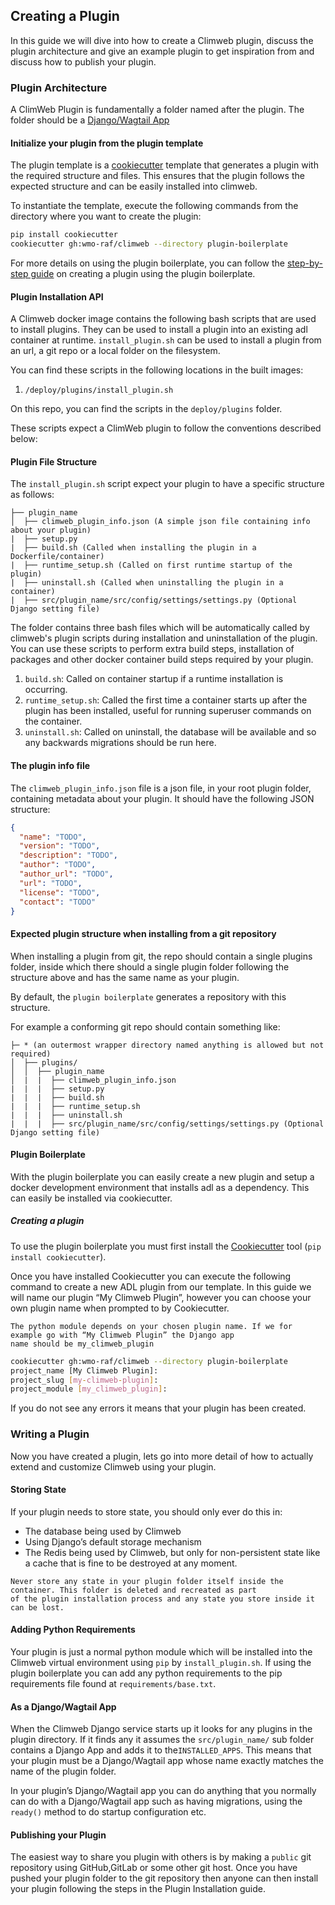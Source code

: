 ## Creating a Plugin

In this guide we will dive into how to create a Climweb plugin, discuss the plugin architecture and give an example
plugin to get inspiration from and discuss how to publish your plugin.

### Plugin Architecture

A ClimWeb Plugin is fundamentally a folder named after the plugin. The folder should be
a [Django/Wagtail App](https://docs.djangoproject.com/en/5.1/ref/applications/)

#### Initialize your plugin from the plugin template

The plugin template is a [cookiecutter](https://cookiecutter.readthedocs.io/en/stable/installation.html) template that
generates a plugin with the required structure and files. This ensures that the plugin follows the expected structure
and can be easily installed into climweb.

To instantiate the template, execute the following commands from the directory where you want to create the plugin:

```sh
pip install cookiecutter
cookiecutter gh:wmo-raf/climweb --directory plugin-boilerplate
```

For more details on using the plugin boilerplate, you can follow the [step-by-step guide](#plugin-boilerplate) on
creating a plugin using the plugin boilerplate.

#### Plugin Installation API

A Climweb docker image contains the following bash scripts that are used to install plugins. They can be used
to install a plugin into an existing adl container at runtime. `install_plugin.sh` can be used to install a
plugin from an url, a git repo or a local folder on the filesystem.

You can find these scripts in the following locations in the built images:

1. `/deploy/plugins/install_plugin.sh`

On this repo, you can find the scripts in the `deploy/plugins` folder.

These scripts expect a ClimWeb plugin to follow the conventions described below:

#### Plugin File Structure

The `install_plugin.sh` script expect your plugin to have a specific structure as follows:

```
├── plugin_name
│  ├── climweb_plugin_info.json (A simple json file containing info about your plugin)
|  ├── setup.py
|  ├── build.sh (Called when installing the plugin in a Dockerfile/container)
|  ├── runtime_setup.sh (Called on first runtime startup of the plugin)
|  ├── uninstall.sh (Called when uninstalling the plugin in a container)
|  ├── src/plugin_name/src/config/settings/settings.py (Optional Django setting file)
```

The folder contains three bash files which will be automatically called by climweb's plugin scripts during
installation and uninstallation of the plugin. You can use these scripts to perform extra build steps, installation of
packages and other docker container build steps required by your plugin.

1. `build.sh`: Called on container startup if a runtime installation is occurring.
2. `runtime_setup.sh`: Called the first time a container starts up after the plugin has been installed, useful for
   running superuser commands on the container.
3. `uninstall.sh`: Called on uninstall, the database will be available and so any backwards migrations should be run
   here.

#### The plugin info file

The `climweb_plugin_info.json` file is a json file, in your root plugin folder, containing metadata about your
plugin. It should have the following JSON structure:

```json
{
  "name": "TODO",
  "version": "TODO",
  "description": "TODO",
  "author": "TODO",
  "author_url": "TODO",
  "url": "TODO",
  "license": "TODO",
  "contact": "TODO"
}
```

#### Expected plugin structure when installing from a git repository

When installing a plugin from git, the repo should contain a single plugins folder, inside which there should a single
plugin folder following the structure above and has the same name as your plugin.

By default, the `plugin boilerplate` generates a repository with this structure.

For example a conforming git repo should contain something like:

```
├─ * (an outermost wrapper directory named anything is allowed but not required) 
│  ├── plugins/ 
│  │  ├── plugin_name
│  |  |  ├── climweb_plugin_info.json
|  |  |  ├── setup.py
|  |  |  ├── build.sh
|  |  |  ├── runtime_setup.sh
|  |  |  ├── uninstall.sh
|  |  |  ├── src/plugin_name/src/config/settings/settings.py (Optional Django setting file)
```

#### Plugin Boilerplate

With the plugin boilerplate you can easily create a new plugin and setup a docker development environment that installs
adl as a dependency. This can easily be installed via cookiecutter.

##### Creating a plugin

To use the plugin boilerplate you must first install
the [Cookiecutter](https://cookiecutter.readthedocs.io/en/stable/installation.html) tool (`pip install cookiecutter`).

Once you have installed Cookiecutter you can execute the following command to create a new ADL plugin from our
template. In this guide we will name our plugin “My Climweb Plugin”, however you can choose your own plugin name
when prompted to by Cookiecutter.

```{note}
The python module depends on your chosen plugin name. If we for example go with “My Climweb Plugin” the Django app 
name should be my_climweb_plugin
```

```sh
cookiecutter gh:wmo-raf/climweb --directory plugin-boilerplate
project_name [My Climweb Plugin]: 
project_slug [my-climweb-plugin]: 
project_module [my_climweb_plugin]:
```

If you do not see any errors it means that your plugin has been created.

### Writing a Plugin

Now you have created a plugin, lets go into more detail of how to actually extend and customize Climweb using your
plugin.

#### Storing State

If your plugin needs to store state, you should only ever do this in:

- The database being used by Climweb
- Using Django’s default storage mechanism
- The Redis being used by Climweb, but only for non-persistent state like a cache that is fine to be destroyed at any
  moment.

```{note}
Never store any state in your plugin folder itself inside the container. This folder is deleted and recreated as part
of the plugin installation process and any state you store inside it can be lost.
```

#### Adding Python Requirements

Your plugin is just a normal python module which will be installed into the Climweb virtual environment using
`pip` by `install_plugin.sh`. If using the plugin boilerplate you can add any python requirements to the pip
requirements file found at `requirements/base.txt`.

#### As a Django/Wagtail App

When the Climweb Django service starts up it looks for any plugins in the plugin directory. If it finds any it assumes
the `src/plugin_name/` sub folder contains a Django App and adds it to the`INSTALLED_APPS`. This means that your plugin
must be a Django/Wagtail app whose name exactly matches the name of the plugin folder.

In your plugin’s Django/Wagtail app you can do anything that you normally can do with a Django/Wagtail app such as
having migrations, using the `ready()` method to do startup configuration etc.

#### Publishing your Plugin

The easiest way to share you plugin with others is by making a `public` git repository using GitHub,GitLab or some other
git host. Once you have pushed your plugin folder to the git repository then anyone can then install your plugin
following the steps in the Plugin Installation guide.